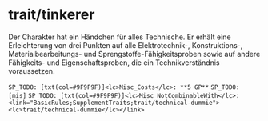 # trait/tinkerer

Der Charakter hat ein Händchen für alles Technische. Er erhält eine Erleichterung von drei Punkten auf alle Elektrotechnik-, Konstruktions-, Materialbearbeitungs- und Sprengstoffe-Fähigkeitsproben sowie auf andere Fähigkeits- und Eigenschaftsproben, die ein Technikverständnis voraussetzen.

`SP_TODO: [txt(col=#9F9F9F)]<lc>Misc_Costs</lc>: **5 GP**`
`SP_TODO: [mis]`
`SP_TODO: [txt(col=#9F9F9F)]<lc>Misc_NotCombinableWith</lc>: <link="BasicRules;SupplementTraits;trait/technical-dummie"><lc>trait/technical-dummie</lc></link>`